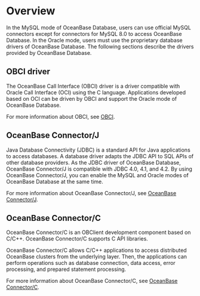 # Overview

In the MySQL mode of OceanBase Database, users can use official MySQL connectors except for connectors for MySQL 8.0 to access OceanBase Database. In the Oracle mode, users must use the proprietary database drivers of OceanBase Database. The following sections describe the drivers provided by OceanBase Database.

## OBCI driver

The OceanBase Call Interface (OBCI) driver is a driver compatible with Oracle Call Interface (OCI) using the C language. Applications developed based on OCI can be driven by OBCI and support the Oracle mode of OceanBase Database.

For more information about OBCI, see [OBCI](../300.database-driver/200.OBCI.md).

## OceanBase Connector/J

Java Database Connectivity (JDBC) is a standard API for Java applications to access databases. A database driver adapts the JDBC API to SQL APIs of other database providers. As the JDBC driver of OceanBase Database, OceanBase Connector/J is compatible with JDBC 4.0, 4.1, and 4.2. By using OceanBase Connector/J, you can enable the MySQL and Oracle modes of OceanBase Database at the same time.

For more information about OceanBase Connector/J, see [OceanBase Connector/J](../300.database-driver/300.oceanbase-connector-j_concepts.md).

## OceanBase Connector/C

OceanBase Connector/C is an OBClient development component based on C/C++. OceanBase Connector/C supports C API libraries.

OceanBase Connector/C allows C/C++ applications to access distributed OceanBase clusters from the underlying layer. Then, the applications can perform operations such as database connection, data access, error processing, and prepared statement processing.

For more information about OceanBase Connector/C, see [OceanBase Connector/C](../300.database-driver/400.about-oceanbase-connector-c.md).

